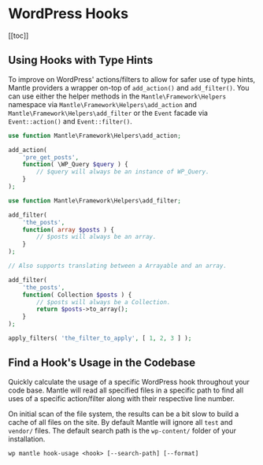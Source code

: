 # WordPress Hooks

[[toc]]

## Using Hooks with Type Hints

To improve on WordPress' actions/filters to allow for safer use of type hints,
Mantle providers a wrapper on-top of `add_action()` and `add_filter()`. You can
use either the helper methods in the `Mantle\Framework\Helpers` namespace via
`Mantle\Framework\Helpers\add_action` and `Mantle\Framework\Helpers\add_filter`
or the `Event` facade via `Event::action()` and `Event::filter()`.

```php
use function Mantle\Framework\Helpers\add_action;

add_action(
	'pre_get_posts',
	function( \WP_Query $query ) {
		// $query will always be an instance of WP_Query.
	}
);
```

```php
use function Mantle\Framework\Helpers\add_filter;

add_filter(
	'the_posts',
	function( array $posts ) {
		// $posts will always be an array.
	}
);

// Also supports translating between a Arrayable and an array.

add_filter(
	'the_posts',
	function( Collection $posts ) {
		// $posts will always be a Collection.
		return $posts->to_array();
	}
);

apply_filters( 'the_filter_to_apply', [ 1, 2, 3 ] );
```

## Find a Hook's Usage in the Codebase

Quickly calculate the usage of a specific WordPress hook throughout your code
base. Mantle will read all specified files in a specific path to find all uses
of a specific action/filter along with their respective line number.

On initial scan of the file system, the results can be a bit slow to build a
cache of all files on the site. By default Mantle will ignore all `test` and
`vendor/` files. The default search path is the `wp-content/` folder of your
installation.

	wp mantle hook-usage <hook> [--search-path] [--format]